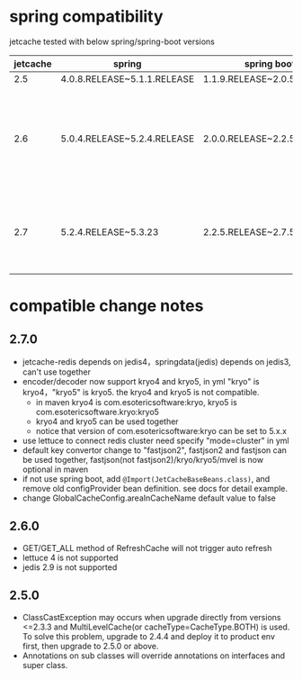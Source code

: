 # spring compatibility
jetcache tested with below spring/spring-boot versions

| jetcache | spring                      | spring boot                 | comments                                                                                                                 |
|----------|-----------------------------|-----------------------------|--------------------------------------------------------------------------------------------------------------------------|
| 2.5      | 4.0.8.RELEASE~5.1.1.RELEASE | 1.1.9.RELEASE~2.0.5.RELEASE ||
| 2.6      | 5.0.4.RELEASE~5.2.4.RELEASE | 2.0.0.RELEASE~2.2.5.RELEASE | jetcache-redis depends on jedis3.1.0, spring-data(jedis, boot version<=2.1.X) depends on jedis2.9.3, can't used together |
| 2.7      | 5.2.4.RELEASE~5.3.23        | 2.2.5.RELEASE~2.7.5         | jetcache-redis depends on jedis4, spring-data(jedis) depends on jedis3, can't used together                              |

# compatible change notes
## 2.7.0
* jetcache-redis depends on jedis4，springdata(jedis) depends on jedis3, can't use together
* encoder/decoder now support kryo4 and kryo5, in yml "kryo" is kryo4，"kryo5" is kryo5. the kryo4 and kryo5 is not compatible.
    * in maven kryo4 is com.esotericsoftware:kryo, kryo5 is com.esotericsoftware.kryo:kryo5
    * kryo4 and kryo5 can be used together
    * notice that version of com.esotericsoftware:kryo can be set to 5.x.x
* use lettuce to connect redis cluster need specify "mode=cluster" in yml
* default key convertor change to "fastjson2", fastjson2 and fastjson can be used together, fastjson(not fastjson2)/kryo/kryo5/mvel is now optional in maven
* if not use spring boot, add ```@Import(JetCacheBaseBeans.class)```, and remove old configProvider bean definition. see docs for detail example.
* change GlobalCacheConfig.areaInCacheName default value to false

## 2.6.0
* GET/GET_ALL method of RefreshCache will not trigger auto refresh
* lettuce 4 is not supported
* jedis 2.9 is not supported
## 2.5.0
* ClassCastException may occurs when upgrade directly from versions <=2.3.3 and MultiLevelCache(or cacheType=CacheType.BOTH) is used. To solve this problem, upgrade to 2.4.4 and deploy it to product env first, then upgrade to 2.5.0 or above.
* Annotations on sub classes will override annotations on interfaces and super class.